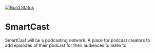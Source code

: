 [![Build Status](https://travis-ci.org/MatteoArella/SmartCast.svg?branch=sc_sign_up)](https://travis-ci.org/MatteoArella/SmartCast)

# SmartCast
SmartCast will be a podcasting network. A place for podcast creators to add episodes of their podcast for their audiences to listen to
